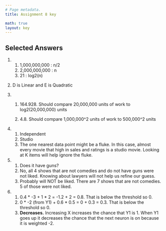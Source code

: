 ```yaml
---
# Page metadata.
title: Assignment 8 key

math: true
layout: key
---
```


## Selected Answers

1.  
    1. 1,000,000,000 : n/2
    1. 2,000,000,000 : n
    1. 21 : log2(n)

1. D is Linear and E is Quadratic

1.  
    1. 164.928. Should compare 20,000,000 units of work to log2(20,000,000) units

    1. 4.8. Should compare 1,000,000^2 units of work to 500,000^2 units

1.  1. Independent
    1. Studio
    1. The one nearest data point might be a fluke. In this case, almost every
    movie that high in sales and ratings is a studio movie. Looking at K items
    will help ignore the fluke.

1.  1. Does it have guns?
    1. No, all 4 shows that are not comedies and do not have guns were not liked.
        Knowing about lawyers will not help us refine our guess.
    1. Probably will NOT be liked. There are 7 shows that are not comedies. 
    5 of those were not liked.

1.  1. 0.4 * -3 + 1 * 2 = -1.2 + 2 = 0.8. That is below the threshold so 0.
    1. 0 * -2 (from Y1) + 0.6 * 0.5 = 0 + 0.3 = 0.3. That is below the threshold so 0.
    1. **Decreases.** Increasing X increases the chance that Y1 is 1. When Y1 goes up it decreases the
    chance that the next neuron is on because it is weighted -2.
